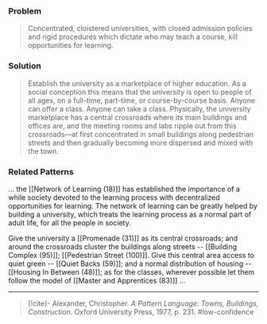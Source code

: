 ### Problem
>Concentrated, cloistered universities, with closed admission policies and rigid procedures which dictate who may teach a course, kill opportunities for learning.

### Solution
>Establish the university as a marketplace of higher education. As a social conception this means that the university is open to people of all ages, on a full-time, part-time, or course-by-course basis. Anyone can offer a class. Anyone can take a class. Physically, the university marketplace has a central crossroads where its main buildings and offices are, and the meeting rooms and labs ripple out from this crossroads—at first concentrated in small buildings along pedestrian streets and then gradually becoming more dispersed and mixed with the town.

### Related Patterns
... the [[Network of Learning (18)]] has established the importance of a while society devoted to the learning process with decentralized opportunities for learning. The network of learning can be greatly helped by building a university, which treats the learning process as a normal part of adult life, for all the people in society.

Give the university a [[Promenade (31)]] as its central crossroads; and around the crossroads cluster the buildings along streets -- [[Building Complex (95)]]; [[Pedestrian Street (100)]]. Give this central area access to quiet green -- [[Quiet Backs (59)]]; and a normal distribution of housing -- [[Housing In Between (48)]]; as for the classes, wherever possible let them follow the model of [[Master and Apprentices (83)]] ...

---
> [!cite]- Alexander, Christopher. _A Pattern Language: Towns, Buildings, Construction_. Oxford University Press, 1977, p. 231.
> #low-confidence 